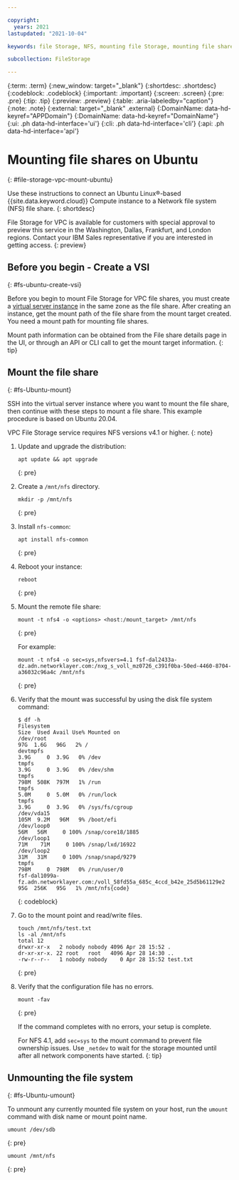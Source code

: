 ```yaml
---

copyright:
  years: 2021
lastupdated: "2021-10-04"

keywords: file Storage, NFS, mounting file Storage, mounting file shares on Ubuntu,

subcollection: FileStorage

---
```


{:term: .term}
{:new_window: target="_blank"}
{:shortdesc: .shortdesc}
{:codeblock: .codeblock}
{:important: .important}
{:screen: .screen}
{:pre: .pre}
{:tip: .tip}
{:preview: .preview}
{:table: .aria-labeledby="caption"}
{:note: .note}
{:external: target="_blank" .external}
{:DomainName: data-hd-keyref="APPDomain"}
{:DomainName: data-hd-keyref="DomainName"}
{:ui: .ph data-hd-interface='ui'}
{:cli: .ph data-hd-interface='cli'}
{:api: .ph data-hd-interface='api'}


# Mounting file shares on Ubuntu
{: #file-storage-vpc-mount-ubuntu}

Use these instructions to connect an Ubuntu Linux&reg;-based {{site.data.keyword.cloud}} Compute instance to a Network file system (NFS) file share.
{: shortdesc}

File Storage for VPC is available for customers with special approval to preview this service in the Washington, Dallas, Frankfurt, and London regions. Contact your IBM Sales representative if you are interested in getting access.
{: preview}

## Before you begin - Create a VSI
{: #fs-ubuntu-create-vsi}

Before you begin to mount File Storage for VPC file shares, you must create a [virtual server instance](/docs/vpc?topic=vpc-about-advanced-virtual-servers) in the same zone as the file share. After creating an instance, get the mount path of the file share from the mount target created. You need a mount path for mounting file shares. 

Mount path information can be obtained from the File share details page in the UI, or through an API or CLI call to get the mount target information.
{: tip}

## Mount the file share
{: #fs-Ubuntu-mount}

SSH into the virtual server instance where you want to mount the file share, then continue with these steps to mount a file share. This example procedure is based on Ubuntu 20.04. 

VPC File Storage service requires NFS versions v4.1 or higher.
{: note}

1. Update and upgrade the distribution:

    ```
    apt update && apt upgrade
    ```
    {: pre}

2. Create a `/mnt/nfs` directory.

    ```
    mkdir -p /mnt/nfs
    ```
    {: pre}

3. Install `nfs-common`: 

    ```
    apt install nfs-common
    ```
    {: pre}

4. Reboot your instance:

    ```
    reboot
    ```
    {: pre}

5. Mount the remote file share:

   ```
   mount -t nfs4 -o <options> <host:/mount_target> /mnt/nfs
   ```
   {: pre}

   For example:

   ```
   mount -t nfs4 -o sec=sys,nfsvers=4.1 fsf-dal2433a-dz.adn.networklayer.com:/nxg_s_voll_mz0726_c391f0ba-50ed-4460-8704-a36032c96a4c /mnt/nfs
   ```
   {: pre}

6. Verify that the mount was successful by using the disk file system command:

    ```
    $ df -h
    Filesystem                                                                                    Size  Used Avail Use% Mounted on
    /dev/root                                                                                      97G  1.6G   96G   2% /
    devtmpfs                                                                                      3.9G     0  3.9G   0% /dev
    tmpfs                                                                                         3.9G     0  3.9G   0% /dev/shm
    tmpfs                                                                                         798M  508K  797M   1% /run
    tmpfs                                                                                         5.0M     0  5.0M   0% /run/lock
    tmpfs                                                                                         3.9G     0  3.9G   0% /sys/fs/cgroup
    /dev/vda15                                                                                    105M  9.2M   96M   9% /boot/efi
    /dev/loop0                                                                                     56M   56M     0 100% /snap/core18/1885
    /dev/loop1                                                                                     71M    71M     0 100% /snap/lxd/16922
    /dev/loop2                                                                                     31M   31M     0 100% /snap/snapd/9279
    tmpfs                                                                                         798M     0  798M   0% /run/user/0
    fsf-dal1099a-fz.adn.networklayer.com:/voll_58fd55a_685c_4ccd_b42e_25d5b61129e2   95G  256K   95G   1% /mnt/nfs{code}
    ```
    {: codeblock}

7. Go to the mount point and read/write files.

   ```
   touch /mnt/nfs/test.txt
   ls -al /mnt/nfs
   total 12
   drwxr-xr-x   2 nobody nobody 4096 Apr 28 15:52 .
   dr-xr-xr-x. 22 root   root   4096 Apr 28 14:30 ..
   -rw-r--r--   1 nobody nobody    0 Apr 28 15:52 test.txt
   ```
   {: pre}
  
8. Verify that the configuration file has no errors.

   ```
   mount -fav
   ```
   {: pre}

   If the command completes with no errors, your setup is complete.

   For NFS 4.1, add `sec=sys` to the mount command to prevent file ownership issues. Use `_netdev` to wait for the storage mounted until after all network components have started.
   {: tip}

## Unmounting the file system
{: #fs-Ubuntu-umount}

To unmount any currently mounted file system on your host, run the `umount` command with disk name or mount point name.

```
umount /dev/sdb
```
{: pre}

```
umount /mnt/nfs
```
{: pre}
